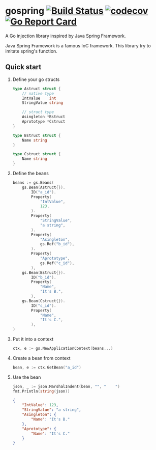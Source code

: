 # gospring [![Build Status](https://travis-ci.org/yarencheng/gospring.svg?branch=master)](https://travis-ci.org/yarencheng/gospring) [![codecov](https://codecov.io/gh/yarencheng/gospring/branch/v1.0.0/graph/badge.svg)](https://codecov.io/gh/yarencheng/gospring) [![Go Report Card](https://goreportcard.com/badge/github.com/yarencheng/gospring)](https://goreportcard.com/report/github.com/yarencheng/gospring)
A Go injection library inspired by Java Spring Framework.

Java Spring Framework is a famous IoC framework. This library try to imitate spring's function.

## Quick start

1. Define your go structs

    ```go
    type Astruct struct {
        // native type
        IntValue    int
        StringValue string

        // struct type
        Asingleton *Bstruct
        Aprototype *Cstruct
    }

    type Bstruct struct {
        Name string
    }

    type Cstruct struct {
        Name string
    }
    ```
2. Define the beans
    ```go
    beans := gs.Beans(
        gs.Bean(Astruct{}).
            ID("a_id").
            Property(
                "IntValue",
                123,
            ).
            Property(
                "StringValue",
                "a string",
            ).
            Property(
                "Asingleton",
                gs.Ref("b_id"),
            ).
            Property(
                "Aprototype",
                gs.Ref("c_id"),
            ),
        gs.Bean(Bstruct{}).
            ID("b_id").
            Property(
                "Name",
                "It's B.",
            ),
        gs.Bean(Cstruct{}).
            ID("c_id").
            Property(
                "Name",
                "It's C.",
            ),
    )
    ```
3. Put it into a context
    ```go
    ctx, e := gs.NewApplicationContext(beans...)
    ```

4. Create a bean from context
    ```go
    bean, e := ctx.GetBean("a_id")
    ```
5. Use the bean
    ```go
    json, _ := json.MarshalIndent(bean, "", "    ")
    fmt.Println(string(json))
    ```
    ```json
    {
        "IntValue": 123,
        "StringValue": "a string",
        "Asingleton": {
            "Name": "It's B."
        },
        "Aprototype": {
            "Name": "It's C."
        }
    }
    ```
